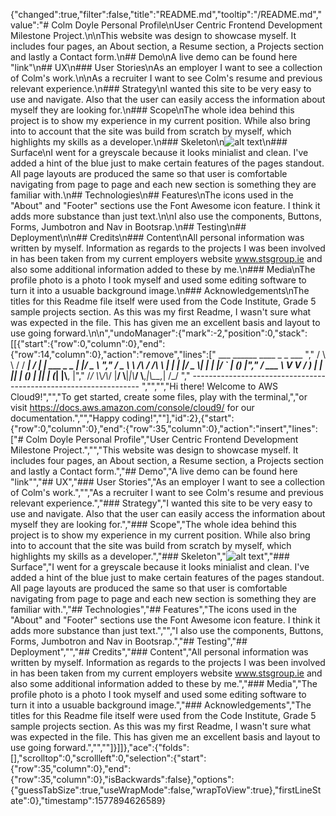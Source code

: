 {"changed":true,"filter":false,"title":"README.md","tooltip":"/README.md","value":"# Colm Doyle Personal Profile\nUser Centric Frontend Development Milestone Project.\n\nThis website was design to showcase myself. It includes four pages, an About section, a Resume section, a Projects section and lastly a Contact form.\n## Demo\nA live demo can be found here \"link\"\n## UX\n### User Stories\nAs an employer I want to see a collection of Colm's work.\n\nAs a recruiter I want to see Colm's resume and previous relevant experience.\n### Strategy\nI wanted this site to be very easy to use and navigate. Also that the user can easily access the information about myself they are looking for.\n### Scope\nThe whole idea behind this project is to show my experience in my current position. While also bring into to account that the site was build from scratch by myself, which highlights my skills as a developer.\n### Skeleton\n![alt text](https://https://github.com/collyd21/milestone1/edit/master/)\n### Surface\nI went for a greyscale because it looks minialist and clean. I've added a hint of the blue just to make certain features of the pages standout. All page layouts are produced the same so that user is comfortable navigating from page to page and each new section is something they are familiar with.\n## Technologies\n## Features\nThe icons used in the \"About\" and \"Footer\" sections use the Font Awesome icon feature. I think it adds more substance than just text.\n\nI also use the components, Buttons, Forms, Jumbotron and Nav in Bootsrap.\n## Testing\n## Deployment\n\n## Credits\n### Content\nAll personal information was written by myself. Information as regards to the projects I was been involved in has been taken from my current employers website www.stsgroup.ie and also some additional information added to these by me.\n### Media\nThe profile photo is a photo I took myself and used some editing software to turn it into a usuable background image.\n### Acknowledgements\nThe titles for this Readme file itself were used from the Code Institute, Grade 5 sample projects section. As this was my first Readme, I wasn't sure what was expected in the file. This has given me an excellent basis and layout to use going forward.\n\n","undoManager":{"mark":-2,"position":0,"stack":[[{"start":{"row":0,"column":0},"end":{"row":14,"column":0},"action":"remove","lines":["         ___        ______     ____ _                 _  ___  ","        / \\ \\      / / ___|   / ___| | ___  _   _  __| |/ _ \\ ","       / _ \\ \\ /\\ / /\\___ \\  | |   | |/ _ \\| | | |/ _` | (_) |","      / ___ \\ V  V /  ___) | | |___| | (_) | |_| | (_| |\\__, |","     /_/   \\_\\_/\\_/  |____/   \\____|_|\\___/ \\__,_|\\__,_|  /_/ "," ----------------------------------------------------------------- ","","","Hi there! Welcome to AWS Cloud9!","","To get started, create some files, play with the terminal,","or visit https://docs.aws.amazon.com/console/cloud9/ for our documentation.","","Happy coding!",""],"id":2},{"start":{"row":0,"column":0},"end":{"row":35,"column":0},"action":"insert","lines":["# Colm Doyle Personal Profile","User Centric Frontend Development Milestone Project.","","This website was design to showcase myself. It includes four pages, an About section, a Resume section, a Projects section and lastly a Contact form.","## Demo","A live demo can be found here \"link\"","## UX","### User Stories","As an employer I want to see a collection of Colm's work.","","As a recruiter I want to see Colm's resume and previous relevant experience.","### Strategy","I wanted this site to be very easy to use and navigate. Also that the user can easily access the information about myself they are looking for.","### Scope","The whole idea behind this project is to show my experience in my current position. While also bring into to account that the site was build from scratch by myself, which highlights my skills as a developer.","### Skeleton","![alt text](https://https://github.com/collyd21/milestone1/edit/master/)","### Surface","I went for a greyscale because it looks minialist and clean. I've added a hint of the blue just to make certain features of the pages standout. All page layouts are produced the same so that user is comfortable navigating from page to page and each new section is something they are familiar with.","## Technologies","## Features","The icons used in the \"About\" and \"Footer\" sections use the Font Awesome icon feature. I think it adds more substance than just text.","","I also use the components, Buttons, Forms, Jumbotron and Nav in Bootsrap.","## Testing","## Deployment","","## Credits","### Content","All personal information was written by myself. Information as regards to the projects I was been involved in has been taken from my current employers website www.stsgroup.ie and also some additional information added to these by me.","### Media","The profile photo is a photo I took myself and used some editing software to turn it into a usuable background image.","### Acknowledgements","The titles for this Readme file itself were used from the Code Institute, Grade 5 sample projects section. As this was my first Readme, I wasn't sure what was expected in the file. This has given me an excellent basis and layout to use going forward.","",""]}]]},"ace":{"folds":[],"scrolltop":0,"scrollleft":0,"selection":{"start":{"row":35,"column":0},"end":{"row":35,"column":0},"isBackwards":false},"options":{"guessTabSize":true,"useWrapMode":false,"wrapToView":true},"firstLineState":0},"timestamp":1577894626589}